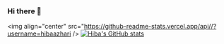 ### Hi there 👋

<!--
**HibaAzhari/HibaAzhari** is a ✨ _special_ ✨ repository because its `README.md` (this file) appears on your GitHub profile.

Here are some ideas to get you started:

- 🔭 I’m currently working on ...
- 🌱 I’m currently learning ...
- 👯 I’m looking to collaborate on ...
- 🤔 I’m looking for help with ...
- 💬 Ask me about ...
- 📫 How to reach me: ...
- 😄 Pronouns: ...
- ⚡ Fun fact: ...
-->
<img align="center" src="https://github-readme-stats.vercel.app/api//?username=hibaazhari />
[![Hiba's GitHub stats](https://github-readme-stats.vercel.app/api?username=hibaazhari)](https://github.com/anuraghazra/github-readme-stats)
